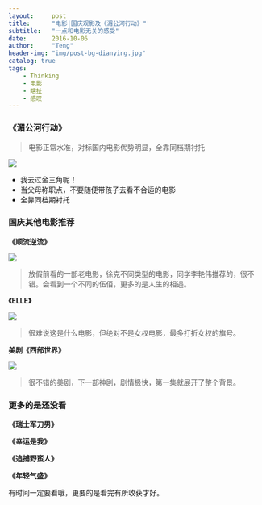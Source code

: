 ```yaml
---
layout:     post
title:      "电影|国庆观影及《湄公河行动》"
subtitle:   "一点和电影无关的感受"
date:       2016-10-06
author:     "Teng"
header-img: "img/post-bg-dianying.jpg"
catalog: true
tags:
    - Thinking
    - 电影
    - 瞎扯
    - 感叹
---
```


### 《湄公河行动》

> 电影正常水准，对标国内电影优势明显，全靠同档期衬托

![](http://7xtgob.com1.z0.glb.clouddn.com/16-10-6/53476314.jpg)

- 我去过金三角呢！
- 当父母称职点，不要随便带孩子去看不合适的电影
- 全靠同档期衬托

### 国庆其他电影推荐

**《顺流逆流》**

![](http://7xtgob.com1.z0.glb.clouddn.com/16-10-7/58188432.jpg)

> 放假前看的一部老电影，徐克不同类型的电影，同学李艳伟推荐的，很不错。会看到一个不同的伍佰，更多的是人生的相遇。

**《ELLE》**

![](http://7xtgob.com1.z0.glb.clouddn.com/16-10-7/93079571.jpg)

> 很难说这是什么电影，但绝对不是女权电影，最多打折女权的旗号。

**美剧《西部世界》**

![](http://7xtgob.com1.z0.glb.clouddn.com/16-10-7/95949732.jpg)

> 很不错的美剧，下一部神剧，剧情极快，第一集就展开了整个背景。

### 更多的是还没看

**《瑞士军刀男》**

**《幸运是我》**

**《追捕野蛮人》**

**《年轻气盛》**

有时间一定要看哦，更要的是看完有所收获才好。